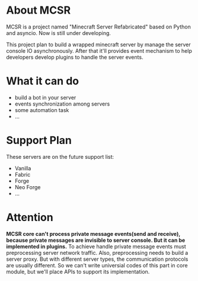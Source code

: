 # About MCSR
MCSR is a project named "Minecraft Server Refabricated" based on Python and asyncio. Now is still under developing.

This project plan to build a wrapped minecraft server by manage the server console IO asynchronously. After that it'll provides event mechanism to help developers develop plugins to handle the server events.

# What it can do
- build a bot in your server
- events synchronization among servers
- some automation task
- ...

# Support Plan
These servers are on the future support list:
- Vanilla
- Fabric
- Forge
- Neo Forge
- ...

# Attention
**MCSR core can't process private message events(send and receive), because private messages are invisible to server console. But it can be implemented in plugins.** To achieve handle private message events must preprocessing server network traffic. Also, preprocessing needs to build a server proxy. But with different server types, the communication protocols are usually different. So we can't write universial codes of this part in core module, but we'll place APIs to support its implementation.
